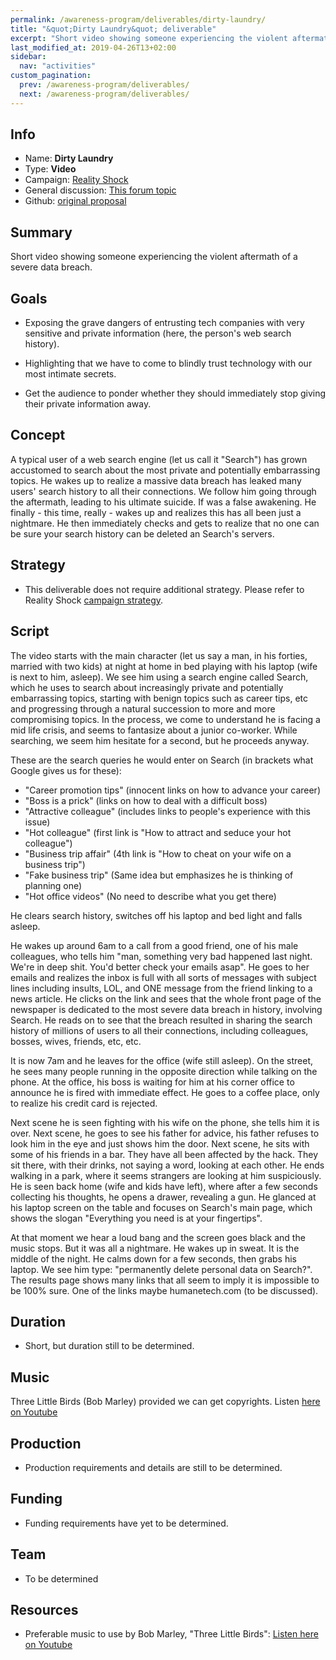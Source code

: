```yaml
---
permalink: /awareness-program/deliverables/dirty-laundry/
title: "&quot;Dirty Laundry&quot; deliverable"
excerpt: "Short video showing someone experiencing the violent aftermath of a severe data breach."
last_modified_at: 2019-04-26T13+02:00
sidebar:
  nav: "activities"
custom_pagination:
  prev: /awareness-program/deliverables/
  next: /awareness-program/deliverables/
---
```


<!-- Please fill in the information below each header according to the instructions.

       - Do NOT remove section headers. Instead add the placeholder text if the section is not needed.
       - You can leave the comments. They can be helpful when editing the issue later on.
       - Replace brackets with appropriate information (unless part of a link), leaving formatting intact.
       - The non-comments texts below provide examples, unless they are placeholder text

    Note: You will not be wasting your time documenting all this. The information in this issue
          should be copied to the Deliverable README.md after your feedback is incorporated.
-->

## Info 

<!-- Provide short name, which is actual title that is used when publishing. Also add the link to community forum topic that is used for general discussion.

The deliverable type is , in this case, 'Video'. For other deliverables this can be anything, such as Website, Image, Blog, Press Release, Meetup, Advert, etc.
-->

- Name: **Dirty Laundry**
- Type: **Video**
- Campaign: [Reality Shock](/awareness-program/campaigns/reality-shock/)
- General discussion: [This forum topic](https://community.humanetech.com/t/3969)
- Github: [original proposal](https://github.com/humanetech-community/awareness-program/issues/10)

## Summary 

<!-- Clear and concise explanation in 1-3 lines of text. -->

Short video showing someone experiencing the violent aftermath of a severe data breach.

## Goals

<!-- Bullet list of the intended effects of the deliverable, separated by empty lines. -->

- Exposing the grave dangers of entrusting tech companies with very sensitive and private information (here, the person's web search history).

- Highlighting that we have to come to blindly trust technology with our most intimate secrets.

- Get the audience to ponder whether they should immediately stop giving their private information away.

## Concept

<!-- Describe the concept, the moral, underlying ideas of the video (one or more paragraphs of text) -->

A typical user of a web search engine (let us call it "Search") has grown accustomed to search about the most private and potentially embarrassing topics. He wakes up to realize a massive data breach has leaked many users' search history to all their connections. We follow him going through the aftermath, leading to his ultimate suicide. If was a false awakening. He finally - this time, really - wakes up and realizes this has all been just a nightmare. He then immediately checks and gets to realize that no one can be sure your search history can be deleted an Search's servers.

## Strategy

<!--Additional strategy requirements to what is outlined in the campaign. Use this placeholder text if this section is not needed:

- This deliverable does not require additional strategy. Please refer to [campaign strategy](url-to-campaign-readme#strategy).
 -->

- This deliverable does not require additional strategy. Please refer to Reality Shock [campaign strategy](/awareness-program/campaigns/reality-shock/#strategy).

## Script

<!-- Summary of the script of the video (multiple paragraphs, providing details). Update/refine the script as it evolves, incorporating feedback. The sample text below shows how detailed this should get. -->

The video starts with the main character (let us say a man, in his forties, married with two kids) at night at home in bed playing with his laptop (wife is next to him, asleep). We see him using a search engine called Search, which he uses to search about increasingly private and potentially embarrassing topics, starting with benign topics such as career tips, etc and progressing through a natural succession to more and more compromising topics. In the process, we come to understand he is facing a mid life crisis, and seems to fantasize about a junior co-worker. While searching, we seem him hesitate for a second, but he proceeds anyway. 

These are the search queries he would enter on Search (in brackets what Google gives us for these):

- "Career promotion tips" (innocent links on how to advance your career)
- "Boss is a prick" (links on how to deal with a difficult boss)
- "Attractive colleague" (includes links to people's experience with this issue)
- "Hot colleague" (first link is "How to attract and seduce your hot colleague")
- "Business trip affair" (4th link is "How to cheat on your wife on a business trip")
- "Fake business trip" (Same idea but emphasizes he is thinking of planning one)
- "Hot office videos" (No need to describe what you get there)

He clears search history, switches off his laptop and bed light and falls asleep.

He wakes up around 6am to a call from a good friend, one of his male colleagues, who tells him "man, something very bad happened last night. We're in deep shit. You'd better check your emails asap". He goes to her emails and realizes the inbox is full with all sorts of messages with subject lines including insults, LOL, and ONE message from the friend linking to a news article. He clicks on the link and sees that the whole front page of the newspaper is dedicated to the most severe data breach in history, involving Search. He reads on to see that the breach resulted in sharing the search history of millions of users to all their connections, including colleagues, bosses, wives, friends, etc, etc.

It is now 7am and he leaves for the office (wife still asleep). On the street, he sees many people running in the opposite direction while talking on the phone. At the office, his boss is waiting for him at his corner office to announce he is fired with immediate effect. He goes to a coffee place, only to realize his credit card is rejected.

Next scene he is seen fighting with his wife on the phone, she tells him it is over. Next scene, he goes to see his father for advice, his father refuses to look him in the eye and just shows him the door. Next scene, he sits with some of his friends in a bar. They have all been affected by the hack. They sit there, with their drinks, not saying a word, looking at each other. He ends walking in a park, where it seems strangers are looking at him suspiciously. He is seen back home (wife and kids have left), where after a few seconds collecting his thoughts, he opens a drawer, revealing a gun. He glanced at his laptop screen on the table and focuses on Search's main page, which shows the slogan "Everything you need is at your fingertips".

At that moment we hear a loud bang and the screen goes black and the music stops. But it was all a nightmare. He wakes up in sweat. It is the middle of the night. He calms down for a few seconds, then grabs his laptop. We see him type: "permanently delete personal data on Search?". The results page shows many links that all seem to imply it is impossible to be 100% sure. One of the links maybe humanetech.com (to be discussed).

## Duration

<!-- Indicator on how long the video should be (one or more bullets) -->

- Short, but duration still to be determined.

## Music

<!-- Plan for the music that is likely to be used in the video. -->

Three Little Birds (Bob Marley) provided we can get copyrights. Listen [here on Youtube](https://www.youtube.com/watch?v=LanCLS_hIo4)

## Production

<!-- Summary of high-level plan on how to produce the video. A detailed plan should be added in separate documents and linked from here. If this is not known at time of proposal, keep the placeholder text. -->

- Production requirements and details are still to be determined.

## Funding

<!-- (optional) Financial requirements, required budget, ways to obtain funds (keep it short, couple of paragraphs, some bullets). If necessary link to separate detailed funding document. Use the placeholder text if no funding is required. -->

- Funding requirements have yet to be determined. 

## Team

<!-- Bullet list of all people involved and their role/tasks (and who will appear on the eventual 'credit roll', if there is one) -->

- To be determined

## Resources

<!-- (optional) Links to relevant folders, files and external information, or leave the placeholder text. -->

- Preferable music to use by Bob Marley, "Three Little Birds": [Listen here on Youtube](https://www.youtube.com/watch?v=LanCLS_hIo4)

